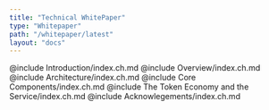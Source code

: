 ```yaml
---
title: "Technical WhitePaper"
type: "Whitepaper"
path: "/whitepaper/latest"
layout: "docs"
---
```


@include Introduction/index.ch.md
@include Overview/index.ch.md
@include Architecture/index.ch.md
@include Core Components/index.ch.md
@include The Token Economy and the Service/index.ch.md
@include Acknowlegements/index.ch.md
